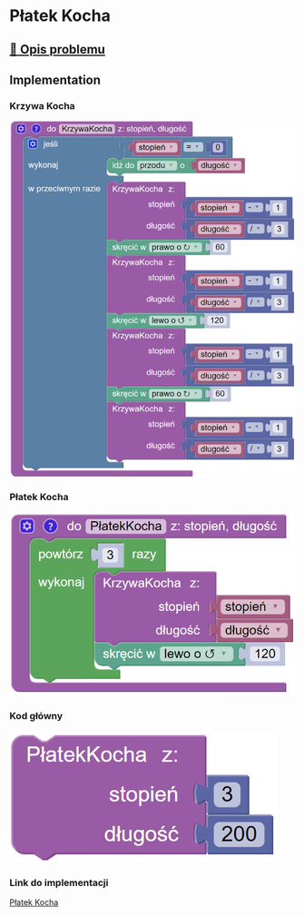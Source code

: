 # Płatek Kocha

## [:link: Opis problemu](../../../../algorithms/fractals/koch-snowflake.md)

## Implementation

### Krzywa Kocha

![Funkcja rysujące krzywą Kocha](<../../../../assets/image (14).png>)

### Płatek Kocha

![Funkcja rysująca płatek Kocha](<../../../../assets/image (16).png>)

### Kod główny

![Wywołanie funkcji rysującej płatek Kocha](<../../../../assets/image (17).png>)

### Link do implementacji

[Płatek Kocha](https://blockly.games/turtle?lang=pl&level=10#fwidcf)
